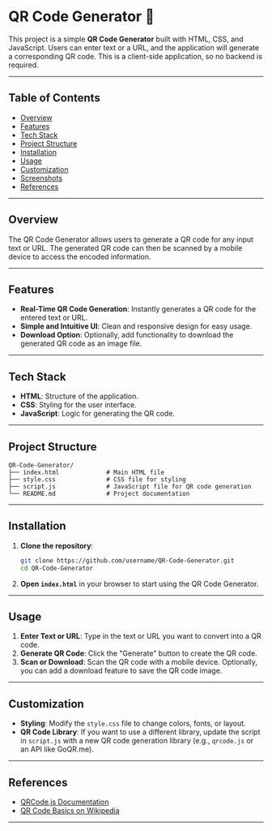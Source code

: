 # QR Code Generator 📱

This project is a simple **QR Code Generator** built with HTML, CSS, and JavaScript. Users can enter text or a URL, and the application will generate a corresponding QR code. This is a client-side application, so no backend is required.

---

## Table of Contents

- [Overview](#overview)
- [Features](#features)
- [Tech Stack](#tech-stack)
- [Project Structure](#project-structure)
- [Installation](#installation)
- [Usage](#usage)
- [Customization](#customization)
- [Screenshots](#screenshots)
- [References](#references)

---

## Overview

The QR Code Generator allows users to generate a QR code for any input text or URL. The generated QR code can then be scanned by a mobile device to access the encoded information.

---

## Features

- **Real-Time QR Code Generation**: Instantly generates a QR code for the entered text or URL.
- **Simple and Intuitive UI**: Clean and responsive design for easy usage.
- **Download Option**: Optionally, add functionality to download the generated QR code as an image file.

---

## Tech Stack

- **HTML**: Structure of the application.
- **CSS**: Styling for the user interface.
- **JavaScript**: Logic for generating the QR code.

---

## Project Structure

```
QR-Code-Generator/
├── index.html             # Main HTML file
├── style.css              # CSS file for styling
├── script.js              # JavaScript file for QR code generation
└── README.md              # Project documentation
```

---

## Installation

1. **Clone the repository**:

   ```bash
   git clone https://github.com/username/QR-Code-Generator.git
   cd QR-Code-Generator
   ```

2. **Open `index.html`** in your browser to start using the QR Code Generator.

---

## Usage

1. **Enter Text or URL**: Type in the text or URL you want to convert into a QR code.
2. **Generate QR Code**: Click the "Generate" button to create the QR code.
3. **Scan or Download**: Scan the QR code with a mobile device. Optionally, you can add a download feature to save the QR code image.

---

## Customization

- **Styling**: Modify the `style.css` file to change colors, fonts, or layout.
- **QR Code Library**: If you want to use a different library, update the script in `script.js` with a new QR code generation library (e.g., `qrcode.js` or an API like GoQR.me).

---

## References

- [QRCode.js Documentation](https://davidshimjs.github.io/qrcodejs/)
- [QR Code Basics on Wikipedia](https://en.wikipedia.org/wiki/QR_code)

---

  
  
  
